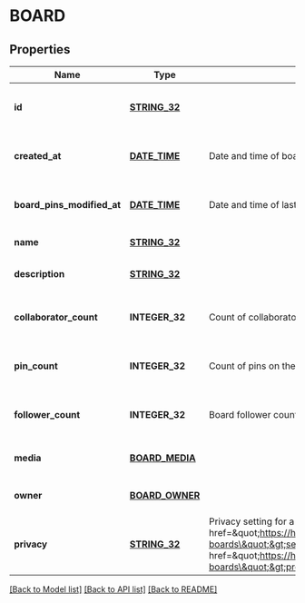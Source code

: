 # BOARD

## Properties
Name | Type | Description | Notes
------------ | ------------- | ------------- | -------------
**id** | [**STRING_32**](STRING_32.md) |  | [optional] [readonly] [default to null]
**created_at** | [**DATE_TIME**](DATE_TIME.md) | Date and time of board creation. | [optional] [readonly] [default to null]
**board_pins_modified_at** | [**DATE_TIME**](DATE_TIME.md) | Date and time of last board pins modified. | [optional] [readonly] [default to null]
**name** | [**STRING_32**](STRING_32.md) |  | [default to null]
**description** | [**STRING_32**](STRING_32.md) |  | [optional] [default to null]
**collaborator_count** | **INTEGER_32** | Count of collaborators on the board. | [optional] [readonly] [default to null]
**pin_count** | **INTEGER_32** | Count of pins on the board. | [optional] [readonly] [default to null]
**follower_count** | **INTEGER_32** | Board follower count. | [optional] [readonly] [default to null]
**media** | [**BOARD_MEDIA**](Board_media.md) |  | [optional] [default to null]
**owner** | [**BOARD_OWNER**](Board_owner.md) |  | [optional] [default to null]
**privacy** | [**STRING_32**](STRING_32.md) | Privacy setting for a board. Learn more about &lt;a href&#x3D;\&quot;https://help.pinterest.com/en/article/secret-boards\&quot;&gt;secret boards&lt;/a&gt; and &lt;a href&#x3D;\&quot;https://help.pinterest.com/en/business/article/protected-boards\&quot;&gt;protected boards&lt;/a&gt; | [optional] [default to PUBLIC]

[[Back to Model list]](../README.md#documentation-for-models) [[Back to API list]](../README.md#documentation-for-api-endpoints) [[Back to README]](../README.md)



